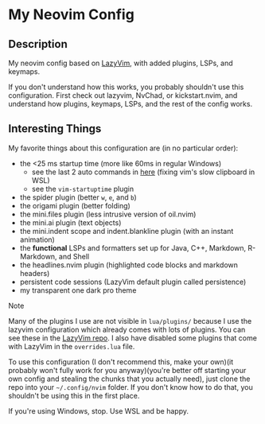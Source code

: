 
# My Neovim Config


## Description

My neovim config based on [LazyVim](https://www.lazyvim.org), with added
plugins, LSPs, and keymaps.

If you don't understand how this works, you probably
shouldn't use this configuration. First check out lazyvim, NvChad, or
kickstart.nvim, and understand how plugins, keymaps, LSPs, and the rest of the
config works.

## Interesting Things

My favorite things about this configuration are (in no particular order):

- the <25 ms startup time (more like 60ms in regular Windows)
  - see the last 2 auto commands in [here](./lua/config/autocmds.lua) (fixing vim's slow clipboard in WSL)
  - see the `vim-startuptime` plugin
- the spider plugin (better `w`, `e`, and `b`)
- the origami plugin (better folding)
- the mini.files plugin (less intrusive version of oil.nvim)
- the mini.ai plugin (text objects)
- the mini.indent scope and indent.blankline plugin (with an instant animation)
- the **functional** LSPs and formatters set up for Java, C++, Markdown, R-Markdown, and Shell
- the headlines.nvim plugin (highlighted code blocks and markdown headers)
- persistent code sessions (LazyVim default plugin called persistence)
- my transparent one dark pro theme

> [!Note]
> Many of the plugins I use are not visible in `lua/plugins/` because I use the
> lazyvim configuration which already comes with lots of plugins. You can see
> these in the [LazyVim repo](https://github.com/LazyVim/LazyVim). I also have
> disabled some plugins that come with LazyVim in the `overrides.lua` file.

To use this configuration (I don't recommend this, make your own)(it probably
won't fully work for you anyway)(you're better off starting your own config and
stealing the chunks that you actually need), just clone the repo into your
`~/.config/nvim` folder. If you don't know how to do that, you shouldn't be
using this in the first place. 

If you're using Windows, stop. Use WSL and be happy.

